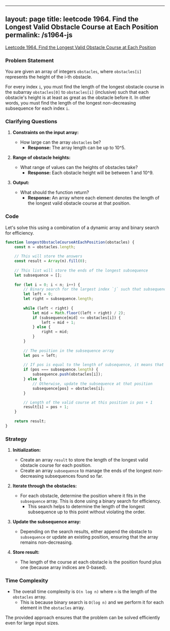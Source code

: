 
---
layout: page
title: leetcode 1964. Find the Longest Valid Obstacle Course at Each Position
permalink: /s1964-js
---
[Leetcode 1964. Find the Longest Valid Obstacle Course at Each Position](https://algoadvance.github.io/algoadvance/l1964)
### Problem Statement
You are given an array of integers `obstacles`, where `obstacles[i]` represents the height of the i-th obstacle.

For every index `i`, you must find the length of the longest obstacle course in the subarray `obstacles[0]` to `obstacles[i]` (inclusive) such that each obstacle's height is at least as great as the obstacle before it. In other words, you must find the length of the longest non-decreasing subsequence for each index `i`.

### Clarifying Questions
1. **Constraints on the input array:**
   - How large can the array `obstacles` be?
     - **Response:** The array length can be up to 10^5.
   
2. **Range of obstacle heights:**
   - What range of values can the heights of obstacles take?
     - **Response:** Each obstacle height will be between 1 and 10^9.

3. **Output:**
   - What should the function return?
     - **Response:** An array where each element denotes the length of the longest valid obstacle course at that position.

### Code
Let's solve this using a combination of a dynamic array and binary search for efficiency. 

```javascript
function longestObstacleCourseAtEachPosition(obstacles) {
    const n = obstacles.length;
    
    // This will store the answers
    const result = Array(n).fill(0);
    
    // This list will store the ends of the longest subsequence
    let subsequence = [];
    
    for (let i = 0; i < n; i++) {
        // Binary search for the largest index `j` such that subsequence[j] <= obstacles[i]
        let left = 0;
        let right = subsequence.length;
        
        while (left < right) {
            let mid = Math.floor((left + right) / 2);
            if (subsequence[mid] <= obstacles[i]) {
                left = mid + 1;
            } else {
                right = mid;
            }
        }
        
        // The position in the subsequence array
        let pos = left;
        
        // If pos is equal to the length of subsequence, it means that we have to append the current element
        if (pos === subsequence.length) {
            subsequence.push(obstacles[i]);
        } else {
            // Otherwise, update the subsequence at that position
            subsequence[pos] = obstacles[i];
        }

        // Length of the valid course at this position is pos + 1
        result[i] = pos + 1;
    }
    
    return result;
}
```

### Strategy
1. **Initialization:**
   - Create an array `result` to store the length of the longest valid obstacle course for each position.
   - Create an array `subsequence` to manage the ends of the longest non-decreasing subsequences found so far.

2. **Iterate through the obstacles:**
   - For each obstacle, determine the position where it fits in the `subsequence` array. This is done using a binary search for efficiency.
     - This search helps to determine the length of the longest subsequence up to this point without violating the order.
     
3. **Update the subsequence array:**
   - Depending on the search results, either append the obstacle to `subsequence` or update an existing position, ensuring that the array remains non-decreasing.

4. **Store result:**
   - The length of the course at each obstacle is the position found plus one (because array indices are 0-based).

### Time Complexity
- The overall time complexity is `O(n log n)` where `n` is the length of the `obstacles` array.
  - This is because binary search is `O(log n)` and we perform it for each element in the `obstacles` array.
  
The provided approach ensures that the problem can be solved efficiently even for large input sizes.